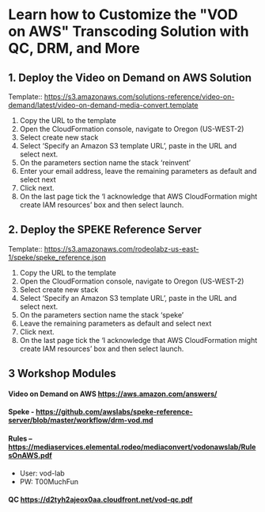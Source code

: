 
# Learn how to Customize the "VOD on AWS" Transcoding Solution with QC, DRM, and More


## 1. Deploy the Video on Demand on AWS Solution

Template:: https://s3.amazonaws.com/solutions-reference/video-on-demand/latest/video-on-demand-media-convert.template
 
1. Copy the URL to the template
2. Open the CloudFormation console, navigate to Oregon (US-WEST-2)
3. Select create new stack
4. Select ‘Specify an Amazon S3 template URL’, paste in the URL and select next.
5. On the parameters section name the stack ‘reinvent’
6. Enter your email address, leave the remaining parameters as default and select next
7. Click next.
8. On the last page tick the ‘I acknowledge that AWS CloudFormation might create IAM resources’ box and then select launch.


## 2. Deploy the SPEKE Reference Server

Template:: https://s3.amazonaws.com/rodeolabz-us-east-1/speke/speke_reference.json
 
1. Copy the URL to the template
2. Open the CloudFormation console, navigate to Oregon (US-WEST-2)
3. Select create new stack
4. Select ‘Specify an Amazon S3 template URL’, paste in the URL and select next.
5. On the parameters section name the stack ‘speke’
6. Leave the remaining parameters as default and select next
7. Click next.
8. On the last page tick the ‘I acknowledge that AWS CloudFormation might create IAM resources’ box and then select launch.


## 3 Workshop Modules

#### Video on Demand on AWS https://aws.amazon.com/answers/

#### Speke - https://github.com/awslabs/speke-reference-server/blob/master/workflow/drm-vod.md

#### Rules – https://mediaservices.elemental.rodeo/mediaconvert/vodonawslab/RulesOnAWS.pdf
  * User:  vod-lab
  * PW: T00MuchFun

#### QC  https://d2tyh2ajeox0aa.cloudfront.net/vod-qc.pdf
